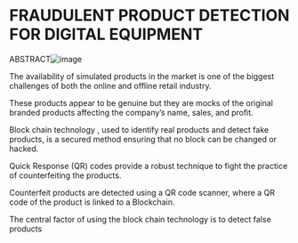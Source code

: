 # FRAUDULENT PRODUCT DETECTION FOR DIGITAL EQUIPMENT
ABSTRACT![image](https://user-images.githubusercontent.com/53049797/200182253-28e0f2ba-342d-4a04-a6ad-063f3c986686.png)


The availability of simulated products in the market is one of the biggest challenges of both the online and offline retail industry. 

These products appear to be genuine but they are mocks of the original branded products affecting the company’s name, sales, and profit. 

Block chain technology , used to identify real products and detect fake products, is a secured method ensuring that no block can be changed or hacked.

Quick Response (QR) codes provide a robust technique to fight the practice of counterfeiting the products. 

Counterfeit products are detected using a QR code scanner, where a QR code of the product is linked to a Blockchain. 

The central factor of using the block chain technology is to detect false products
